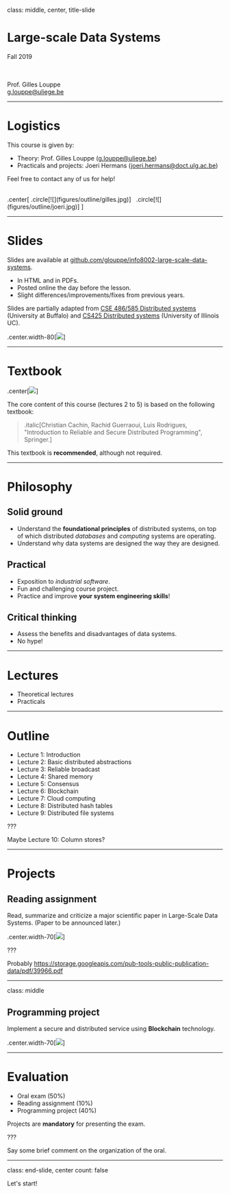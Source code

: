 class: middle, center, title-slide

# Large-scale Data Systems

Fall 2019

<br><br>
Prof. Gilles Louppe<br>
[g.louppe@uliege.be](g.louppe@uliege.be)

---

# Logistics

This course is given by:
- Theory: Prof. Gilles Louppe ([g.louppe@uliege.be](mailto:g.louppe@uliege.be))
- Practicals and projects: Joeri Hermans ([joeri.hermans@doct.ulg.ac.be](mailto:joeri.hermans@doct.ulg.ac.be))

Feel free to contact any of us for help!

<br>
.center[
.circle[![](figures/outline/gilles.jpg)] &nbsp;
.circle[![](figures/outline/joeri.jpg)]
]

---

# Slides

Slides are available at [github.com/glouppe/info8002-large-scale-data-systems](https://github.com/glouppe/info8002-large-scale-data-systems).
- In HTML and in PDFs.
- Posted online the day before the lesson.
- Slight differences/improvements/fixes from previous years.

Slides are partially adapted from [CSE 486/585 Distributed systems](https://www.cse.buffalo.edu/~stevko/courses/cse486/spring16/schedule.html) (University at Buffalo) and
[CS425 Distributed systems](https://courses.engr.illinois.edu/cs425/fa2017/lectures.html) (University of Illinois UC).

.center.width-80[![](figures/outline/slides.png)]

---

# Textbook

.center[![](figures/outline/textbook.jpg)]

The core content of this course (lectures 2 to 5) is based on the following textbook:

> .italic[Christian Cachin, Rachid Guerraoui, Luis Rodrigues, "Introduction to Reliable and Secure Distributed Programming", Springer.]

This textbook is **recommended**, although not required.

---

# Philosophy

## Solid ground

- Understand the **foundational principles** of distributed systems, on top of
which distributed *databases* and *computing* systems are operating.
- Understand why data systems are designed the way they are designed.

## Practical

- Exposition to *industrial software*.
- Fun and challenging course project.
- Practice and improve **your system engineering skills**!

## Critical thinking

- Assess the benefits and disadvantages of data systems.
- No hype!

---

# Lectures

- Theoretical lectures
- Practicals

---

# Outline

- Lecture 1: Introduction
- Lecture 2: Basic distributed abstractions
- Lecture 3: Reliable broadcast
- Lecture 4: Shared memory
- Lecture 5: Consensus
- Lecture 6: Blockchain
- Lecture 7: Cloud computing
- Lecture 8: Distributed hash tables
- Lecture 9: Distributed file systems

???

Maybe Lecture 10: Column stores?

---

# Projects

## Reading assignment

Read, summarize and criticize a major scientific paper in Large-Scale Data Systems.
(Paper to be announced later.)

.center.width-70[![](figures/outline/mr-paper.png)]

???

Probably https://storage.googleapis.com/pub-tools-public-publication-data/pdf/39966.pdf

---

class: middle

## Programming project

Implement a secure and distributed service using **Blockchain** technology.

.center.width-70[![](figures/outline/blockchain.png)]

---

# Evaluation

- Oral exam (50%)
- Reading assignment (10%)
- Programming project (40%)

Projects are **mandatory** for presenting the exam.

???

Say some brief comment on the organization of the oral.

---

class: end-slide, center
count: false

Let's start!
